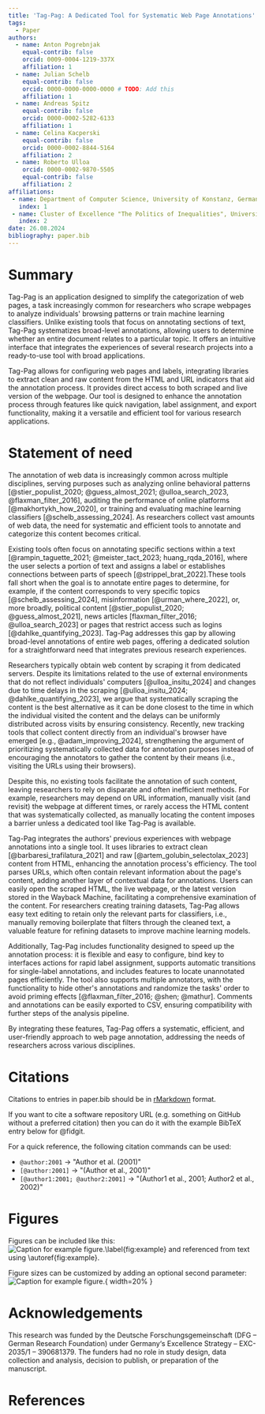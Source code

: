 ```yaml
---
title: 'Tag-Pag: A Dedicated Tool for Systematic Web Page Annotations'
tags:
  - Paper
authors:
  - name: Anton Pogrebnjak
    equal-contrib: false
    orcid: 0009-0004-1219-337X
    affiliation: 1
  - name: Julian Schelb
    equal-contrib: false
    orcid: 0000-0000-0000-0000 # TODO: Add this
    affiliation: 1
  - name: Andreas Spitz
    equal-contrib: false
    orcid: 0000-0002-5282-6133
    affiliation: 1
  - name: Celina Kacperski
    equal-contrib: false
    orcid: 0000-0002-8844-5164
    affiliation: 2
  - name: Roberto Ulloa
    orcid: 0000-0002-9870-5505
    equal-contrib: false
    affiliation: 2
affiliations:
 - name: Department of Computer Science, University of Konstanz, Germany
   index: 1
 - name: Cluster of Excellence "The Politics of Inequalities", University of Konstanz, Germany
   index: 2
date: 26.08.2024
bibliography: paper.bib
---
```


# Summary

<!-- possible names Tagweb|WebAnnotator|Tagpag|Tag-Pag  -->

Tag-Pag is an application designed to simplify the categorization of web pages, a task increasingly common for researchers who scrape webpages to analyze individuals' browsing patterns or train machine learning classifiers. Unlike existing tools that focus on annotating sections of text, Tag-Pag systematizes broad-level annotations, allowing users to determine whether an entire document relates to a particular topic. It offers an intuitive interface that integrates the experiences of several research projects into a ready-to-use tool with broad applications.

Tag-Pag allows for configuring web pages and labels, integrating libraries to extract clean and raw content from the HTML and URL indicators that aid the annotation process. It provides direct access to both scraped and live version of the webpage. Our tool is designed to enhance the annotation process through features like quick navigation, label assignment, and export functionality, making it a versatile and efficient tool for various research applications.


# Statement of need


The annotation of web data is increasingly common across multiple disciplines, serving purposes such as analyzing online behavioral patterns [@stier_populist_2020; @guess_almost_2021; @ulloa_search_2023, @flaxman_filter_2016], auditing the performance of online platforms [@makhortykh_how_2020], or training and evaluating machine learning classifiers [@schelb_assessing_2024]. As researchers collect vast amounts of web data, the need for systematic and efficient tools to annotate and categorize this content becomes critical.

Existing tools often focus on annotating specific sections within a text [@rampin_taguette_2021; @meister_tact_2023; huang_rqda_2016], where the user selects a portion of text and assigns a label or establishes connections between parts of speech [@strippel_brat_2022].These tools fall short when the goal is to annotate entire pages to determine, for example, if the content corresponds to very specific topics [@schelb_assessing_2024], misinformation [@urman_where_2022], or, more broadly, political content [@stier_populist_2020; @guess_almost_2021], news articles [flaxman_filter_2016; @ulloa_search_2023] or pages that restrict access such as logins [@dahlke_quantifying_2023]. Tag-Pag addresses this gap by allowing broad-level annotations of entire web pages, offering a dedicated solution for a straightforward need that integrates previous research experiences.

Researchers typically obtain web content by scraping it from dedicated servers. Despite its limitations related to the use of external environments that do not reflect individuals' computers [@ulloa_insitu_2024] and changes due to time delays in the scraping [@ulloa_insitu_2024; @dahlke_quantifying_2023], we argue that systematically scraping the content is the best alternative as it can be done closest to the time in which the individual visited the content and the delays can be uniformly distributed across visits by ensuring consistency. Recently, new tracking tools that collect content directly from an individual's browser have emerged [e.g., @adam_improving_2024], strengthening the argument of prioritizing systematically collected data for annotation purposes instead of encouraging the annotators to gather the content by their means (i.e., visiting the URLs using their browsers).

Despite this, no existing tools facilitate the annotation of such content, leaving researchers to rely on disparate and often inefficient methods. For example, researchers may depend on URL information, manually visit (and revisit) the webpage at different times, or rarely access the HTML content that was systematically collected, as manually locating the content imposes a barrier unless a dedicated tool like Tag-Pag is available.

Tag-Pag integrates the authors' previous experiences with webpage annotations into a single tool. It uses libraries to extract clean [@barbaresi_trafilatura_2021] and raw [@artem_golubin_selectolax_2023] content from HTML, enhancing the annotation process's efficiency. The tool parses URLs, which often contain relevant information about the page's content, adding another layer of contextual data for annotations. Users can easily open the scraped HTML, the live webpage, or the latest version stored in the Wayback Machine, facilitating a comprehensive examination of the content. For researchers creating training datasets, Tag-Pag allows easy text editing to retain only the relevant parts for classifiers, i.e., manually removing boilerplate that filters through the cleaned text, a valuable feature for refining datasets to improve machine learning models.

Additionally, Tag-Pag includes functionality designed to speed up the annotation process: it is flexible and easy to configure, bind key to interfaces actions for rapid label assignment, supports automatic transitions for single-label annotations, and includes features to locate unannotated pages efficiently. The tool also supports multiple annotators, with the functionality to hide other's annotations and randomize the tasks' order to avoid priming effects [@flaxman_filter_2016; @shen; @mathur]. Comments and annotations can be easily exported to CSV, ensuring compatibility with further steps of the analysis pipeline.

By integrating these features, Tag-Pag offers a systematic, efficient, and user-friendly approach to web page annotation, addressing the needs of researchers across various disciplines.


# Citations

Citations to entries in paper.bib should be in [rMarkdown](http://rmarkdown.rstudio.com/authoring_bibliographies_and_citations.html) format.

If you want to cite a software repository URL (e.g. something on GitHub without a preferred
citation) then you can do it with the example BibTeX entry below for @fidgit.

For a quick reference, the following citation commands can be used:
- `@author:2001`  ->  "Author et al. (2001)"
- `[@author:2001]` -> "(Author et al., 2001)"
- `[@author1:2001; @author2:2001]` -> "(Author1 et al., 2001; Author2 et al., 2002)"

# Figures

Figures can be included like this:
![Caption for example figure.\label{fig:example}](figure.png)
and referenced from text using \autoref{fig:example}.

Figure sizes can be customized by adding an optional second parameter:
![Caption for example figure.](figure.png){ width=20% }

# Acknowledgements

This research was funded by the Deutsche Forschungsgemeinschaft (DFG – German Research Foundation) under Germany‘s Excellence Strategy – EXC- 2035/1 – 390681379. The funders had no role in study design, data collection and analysis, decision to publish, or preparation of the manuscript.

# References

